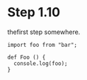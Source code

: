 # Step 1.10

thefirst step somewhere.

    import foo from "bar";

    def Foo () {
      console.log(foo);
    }

